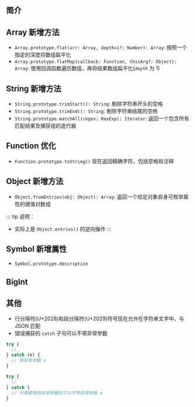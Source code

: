 ## 简介




## Array 新增方法

+ `Array.prototype.flat(arr: Array, depth=1?: Number): Array`: 按照一个指定的深度将数组扁平化
+ `Array.prototype.flatMap(callback: Function, thisArg?: Object): Array`: 使用回调函数遍历数组，再将结果数组扁平化(`depth` 为 1)

## String 新增方法

+ `String.prototype.trimStart(): String`: 剔除字符串开头的空格
+ `String.prototype.trimEnd(): String`: 剔除字符串结尾的空格
+ `String.prototype.matchAll(regex: RexExp): Iterator`: 返回一个包含所有匹配结果及捕获组的迭代器

## Function 优化

+ `Function.prototype.toString()` 现在返回精确字符，包括空格和注释

## Object 新增方法

+ `Object.fromEntries(obj: Object): Array`: 返回一个给定对象自身可枚举属性的键值对数组


::: tip 说明：
+ 实际上是 `Object.entries()` 的逆向操作
:::

## Symbol 新增属性

+ `Symbol.prototype.description`

## BigInt



## 其他

+ 行分隔符(U+2028)和段分隔符(U+2029)符号现在允许在字符串文字中，与 JSON 匹配
+ 错误捕获的 `catch` 子句可以不带异常参数

```js
try {
  // 
} catch (e) {
  // 带异常参数 e
}

try {
  // 
} catch {
  // 不需要使用异常参数时可以不带异常参数 e
}
```